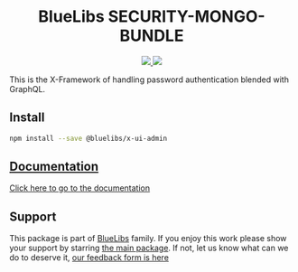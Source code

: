 <h1 align="center">BlueLibs SECURITY-MONGO-BUNDLE</h1>

<p align="center">
  <a href="https://travis-ci.org/bluelibs/xui">
    <img src="https://api.travis-ci.org/bluelibs/xui.svg?branch=master" />
  </a>
  <a href="https://coveralls.io/github/bluelibs/xui?branch=master">
    <img src="https://coveralls.io/repos/github/bluelibs/xui/badge.svg?branch=master" />
  </a>
</p>

This is the X-Framework of handling password authentication blended with GraphQL.

## Install

```bash
npm install --save @bluelibs/x-ui-admin
```

## [Documentation](./DOCUMENTATION.md)

[Click here to go to the documentation](./DOCUMENTATION.md)

## Support

This package is part of [BlueLibs](https://www.bluelibs.com) family. If you enjoy this work please show your support by starring [the main package](https://github.com/bluelibs/bluelibs). If not, let us know what can we do to deserve it, [our feedback form is here](https://forms.gle/DTMg5Urgqey9QqLFA)
